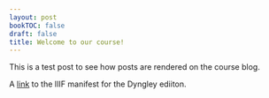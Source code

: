```yaml
---
layout: post
bookTOC: false
draft: false
title: Welcome to our course!
---
```


This is a test post to see how posts are rendered on the 
course blog.

A [link](https://technologies-of-history.github.io/dyngley-data/public/dyngley/iiif/manifest.json) to the IIIF manifest for the Dyngley ediiton.
